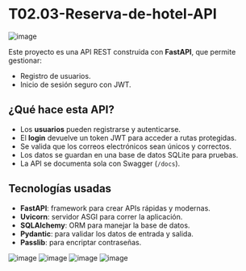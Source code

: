 # T02.03-Reserva-de-hotel-API

![image](https://github.com/user-attachments/assets/c2dd14a1-e12d-49a6-b010-0ee663dd9afd)


Este proyecto es una API REST construida con **FastAPI**, que permite gestionar:
- Registro de usuarios.
- Inicio de sesión seguro con JWT.

## ¿Qué hace esta API?

- Los **usuarios** pueden registrarse y autenticarse.
- El **login** devuelve un token JWT para acceder a rutas protegidas.
- Se valida que los correos electrónicos sean únicos y correctos.
- Los datos se guardan en una base de datos SQLite para pruebas.
- La API se documenta sola con Swagger (`/docs`).

## Tecnologías usadas

- **FastAPI**: framework para crear APIs rápidas y modernas.
- **Uvicorn**: servidor ASGI para correr la aplicación.
- **SQLAlchemy**: ORM para manejar la base de datos.
- **Pydantic**: para validar los datos de entrada y salida.
- **Passlib**: para encriptar contraseñas.

![image](https://github.com/user-attachments/assets/57dc490b-8e42-4245-9435-079e52293369)
![image](https://github.com/user-attachments/assets/373a0a65-31f9-4b3a-8ae7-cfac31868f97)
![image](https://github.com/user-attachments/assets/f3672157-9e64-4e04-bdde-a649db39ae8c)
![image](https://github.com/user-attachments/assets/eeae5229-95c8-49a2-89f0-ff71d7373d42)



